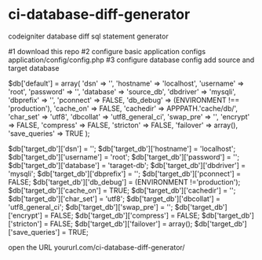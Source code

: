 # ci-database-diff-generator
codeigniter database diff sql statement generator 


#1 download this repo
#2 configure basic application configs application/config/config.php
#3 configure database config add source and target database 



$db['default'] = array(
	'dsn'	=> '',
	'hostname' => 'localhost',
	'username' => 'root',
	'password' => '',
	'database' => 'source_db',
	'dbdriver' => 'mysqli',
	'dbprefix' => '',
	'pconnect' => FALSE,
	'db_debug' => (ENVIRONMENT !== 'production'),
	'cache_on' => FALSE,
	'cachedir' => APPPATH.'cache/db/',
	'char_set' => 'utf8',
	'dbcollat' => 'utf8_general_ci',
	'swap_pre' => '',
	'encrypt'  => FALSE,
	'compress' => FALSE,
	'stricton' => FALSE,
	'failover' => array(),
	'save_queries' => TRUE
);



$db['target_db']['dsn']	= '';
	$db['target_db']['hostname'] = 'localhost';
	$db['target_db']['username'] = 'root';
	$db['target_db']['password'] = '';
	$db['target_db']['database'] = 'taraget-db';
	$db['target_db']['dbdriver'] = 'mysqli';
	$db['target_db']['dbprefix'] = '';
	$db['target_db']['pconnect'] = FALSE;
	$db['target_db']['db_debug'] = (ENVIRONMENT !='production');
	$db['target_db']['cache_on'] = TRUE;
	$db['target_db']['cachedir'] = '';
	$db['target_db']['char_set'] = 'utf8';
	$db['target_db']['dbcollat'] = 'utf8_general_ci';
	$db['target_db']['swap_pre'] = '';
	$db['target_db']['encrypt']  = FALSE;
	$db['target_db']['compress'] = FALSE;
	$db['target_db']['stricton'] = FALSE;
	$db['target_db']['failover'] = array();
	$db['target_db']['save_queries'] = TRUE;


open the URL yoururl.com/ci-database-diff-generator/

